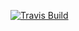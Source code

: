[![Travis Build](https://travis-ci.org/AustinMCrane/ClockIt.svg?branch=master)](https://travis-ci.org/AustinMCrane/ClockIt)
